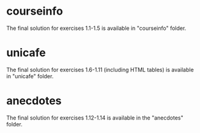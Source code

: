 # courseinfo
The final solution for exercises 1.1-1.5 is available in "courseinfo" folder.

# unicafe
The final solution for exercises 1.6-1.11 (including HTML tables) is available in "unicafe" folder.

# anecdotes 
The final solution for exercises 1.12-1.14 is available in the "anecdotes" folder.
